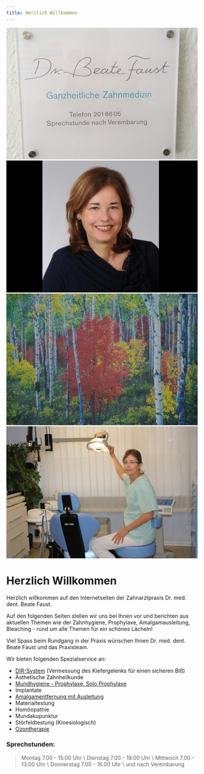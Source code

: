 ```yaml
---
title: Herzlich Willkommen
---
```


<div class="carousel">
<div><img src="/assets/images/thumb/carousell_06.jpg" /></div>
<div><img src="/assets/images/thumb/carousell_05.jpg" /></div>
<div><img src="/assets/images/thumb/carousell_01.jpg" /></div>
<div><img src="/assets/images/thumb/carousell_04.jpg" /></div>
</div>

# Herzlich Willkommen

Herzlich willkommen auf den Internetseiten der Zahnarztpraxis Dr. med. dent. Beate Faust.

Auf den folgenden Seiten stellen wir uns bei Ihnen vor und berichten aus aktuellen Themen wie der Zahnhygiene, Prophylaxe, Amalgamausleitung, Bleaching - rund um alle Themen für ein schönes Lächeln!

Viel Spass beim Rundgang in der Praxis wünschen Ihnen Dr. med. dent. Beate Faust und das Praxisteam.

Wir bieten folgenden Spezialservice an:

* [DIR-System](/dir) (Vermessung des Kiefergelenks für einen sicheren Biß)
* Ästhetische Zahnheilkunde
* [Mundhygiene - Prophylaxe, Solo Prophylaxe](/health_tipps)
* Implantate
* [Amalgamentfernung mit Ausleitung](/detox)
* Materialtestung
* Homöopathie
* Mundakupunktur
* Störfeldtestung (Kinesiologisch)
* [Ozontherapie](/ozontherapy)

### Sprechstunden:

> Montag        7.00 - 15.00 Uhr \\
> Dienstag      7.00 - 18.00 Uhr \\
> Mittwoch      7.00 - 13.00 Uhr \\
> Donnerstag    7.00 - 16.00 Uhr \\
> und nach Vereinbarung
